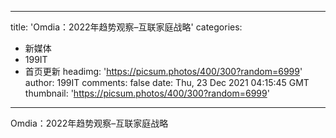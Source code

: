 
---
title: 'Omdia：2022年趋势观察–互联家庭战略'
categories: 
 - 新媒体
 - 199IT
 - 首页更新
headimg: 'https://picsum.photos/400/300?random=6999'
author: 199IT
comments: false
date: Thu, 23 Dec 2021 04:15:45 GMT
thumbnail: 'https://picsum.photos/400/300?random=6999'
---

<div>   
Omdia：2022年趋势观察–互联家庭战略  
</div>
            